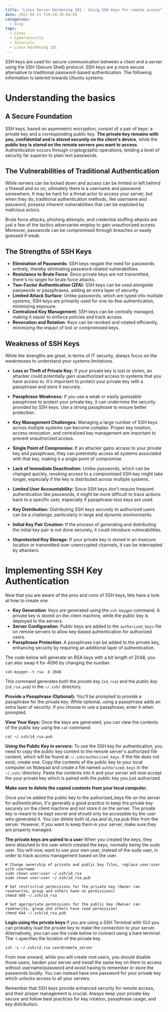 ```yaml
---
title: "Linux Server Hardening 101 : Using SSH Keys for remote access"
date: 2022-04-21 T19:34:30-04:00
categories:
  - blog
tags:
  - Linux
  - Cybersecurity
  - Tutorials
  - Linux Hardening 101
---
```


SSH keys are used for secure communication between a client and a server using the SSH (Secure Shell) protocol. SSH keys are a more secure alternative to traditional password-based authentication. The following information is tailored towards Ubuntu systems.

# Understanding the basics

## A Secure Foundation

SSH keys, based on asymmetric encryption, consist of a pair of keys: a private key and a corresponding public key. **The private key remains with you, confidential and is stored securely on the client's device**, while the **public key is stored on the remote servers you want to access**. Authentication occurs through cryptographic operations, lending a level of security far superior to plain text passwords.

## The Vulnerabilities of Traditional Authentication
While servers can be locked down and access can be limited or left behind a firewall and so on, ultimately there is a username and password somewhere. It may be hard for a threat actor to access your server, but when they do, traditional authentication methods, like username and password, possess inherent vulnerabilities that can be exploited by malicious actors. 

Brute force attacks, phishing attempts, and credential stuffing attacks are just a few of the tactics adversaries employ to gain unauthorized access. Moreover, passwords can be compromised through breaches or easily guessed if weak.

## The Strengths of SSH Keys

-   **Elimination of Passwords**: SSH keys negate the need for passwords entirely, thereby eliminating password-related vulnerabilities.
-   **Resistance to Brute Force**: Since private keys are not transmitted, there's no target for brute force attacks.
-   **Two-Factor Authentication (2FA)**: SSH keys can be used alongside passwords or passphrases, adding an extra layer of security.
-   **Limited Attack Surface**: Unlike passwords, which are typed into multiple systems, SSH keys are primarily used for one-to-few authentication, minimizing exposure.
-   **Centralized Key Management**: SSH keys can be centrally managed, making it easier to enforce policies and track access.
-   **Revocation and Rotation**: Keys can be revoked and rotated efficiently, minimizing the impact of lost or compromised keys.

## Weakness of SSH Keys

While the strengths are great, in terms of IT security, always focus on the weaknesses to understand your systems limitations. 

- **Loss or Theft of Private Key:** If your private key is lost or stolen, an attacker could potentially gain unauthorized access to systems that you have access to. It's important to protect your private key with a passphrase and store it securely.

-   **Passphrase Weakness:** If you use a weak or easily guessable passphrase to protect your private key, it can undermine the security provided by SSH keys. Use a strong passphrase to ensure better protection.
    
-   **Key Management Challenges:** Managing a large number of SSH keys across multiple systems can become complex. Proper key rotation, access revocation, and centralized key management are important to prevent unauthorized access.
    
-   **Single Point of Compromise:** If an attacker gains access to your private key and passphrase, they can potentially access all systems associated with that key, making it a single point of compromise.
    
-   **Lack of Immediate Deactivation:** Unlike passwords, which can be changed quickly, revoking access to a compromised SSH key might take longer, especially if the key is distributed across multiple systems.
    
-   **Limited User Accountability:** Since SSH keys don't require frequent authentication like passwords, it might be more difficult to trace actions back to a specific user, especially if passphrase-less keys are used.
    
-   **Key Distribution:** Distributing SSH keys securely to authorized users can be a challenge, particularly in large and dynamic environments.
    
-   **Initial Key Pair Creation:** If the process of generating and distributing the initial key pair is not done securely, it could introduce vulnerabilities.
    
-   **Unprotected Key Storage:** If your private key is stored in an insecure location or transmitted over unencrypted channels, it can be intercepted by attackers.

# **Implementing SSH Key Authentication**
Now that you are aware of the pros and cons of SSH keys, lets have a look at how to create one. 

-   **Key Generation**: Keys are generated using the `ssh-keygen` command. A private key is stored on the client machine, while the public key is deployed to the servers.
-   **Server Configuration**: Public keys are added to the `authorized_keys` file on remote servers to allow key-based authentication for authorized users.
-   **Passphrase Protection**: A passphrase can be added to the private key, enhancing security by requiring an additional layer of authentication.

The code below will generate an RSA keys with a bit length of 2048, you can also swap it for 4096 by changing the number. 
```
ssh-keygen -t rsa -b 2048
```
This command generates both the *private key (`id_rsa`)* and the *public key (`id_rsa.pub`)* in the `~/.ssh/` directory.

**Provide a Passphrase (Optional):** You'll be prompted to provide a passphrase for the private key. While optional, using a passphrase adds an extra layer of security. If you choose to use a passphrase, enter it when prompted.

**View Your Keys:** Once the keys are generated, you can view the contents of the public key using the `cat` command:
```
cat ~/.ssh/id_rsa.pub
```
**Using the Public Key in servers:** To use the SSH key for authentication, you need to copy the public key content to the remote server's authorized file content, which will be found at `~/.ssh/authorized_keys`. If the file does not exist, create one. Copy the contents of the public key to your local computer on Notepad and create a file named `authorized_keys` in the `~/.ssh/` directory. Paste the contents into it and your server will now accept the your private key which is paired with the public key you just authorized. 

**Make sure to delete the copied contents from your local computer.**

Once you've added the public key to the authorized_keys file on the server for authentication, it's generally a good practice to keep the private key securely on the client machine and not store it on the server. The private key is meant to be kept secret and should only be accessible by the user who generated it. You can delete both id_rsa and id_rsa.pub files from the server. However, if you want to keep them in your server, make sure they are properly managed. 

**The private keys are paired to a user**
When you created the keys, they were attached to the user which created the keys, normally being the sudo user. You will now, want to use your own user, instead of the sudo user, in order to track access management based on the user.

```
# Change ownership of private and public key files, replace user:user with username
sudo chown user:user ~/.ssh/id_rsa
sudo chown user:user ~/.ssh/id_rsa.pub

# Set restrictive permissions for the private key (Owner can read+write, group and others have no permissions)
chmod 600 ~/.ssh/id_rsa

# Set appropriate permissions for the public key (Ownser can read+write, group and others have read permission)
chmod 644 ~/.ssh/id_rsa.pub
```
**Login using the private keys**
If you are using a SSH Terminal with GUI you can probably load the private key to make the connection to your server. Alternatively, you can use the code below to connect using a bare terminal.  The -i specifies the location of the private key.

```
ssh -i ~/.ssh/id_rsa user@remote_server
```

From now onward, while you will create root users, you should disable those users, harden your server and install the same key on them to access without username/password and avoid having to remember or store the passwords locally. You can instead have one password for your private key which unlocks access to all your servers. 

Remember that SSH keys provide enhanced security for remote access, and their proper management is crucial. Always keep your private key secure and follow best practices for key rotation, passphrase usage, and key distribution.


